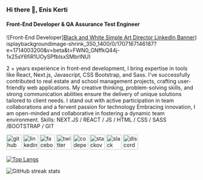 ### Hi there 👋, Enis Kerti
#### Front-End Developer & QA Assurance Test Engineer
![Front-End Developer][Black and White Simple Art Director LinkedIn Banner](https://github.com/user-attachments/assets/8fbe66da-cc51-439f-b61b-a6b035859d47))
isplaybackgroundimage-shrink_350_1400/0/1707167146187?e=1714003200&v=beta&t=FWN0_GNffkQ44j-1x25sY6fiR1UOySPfblsxSMbrINU)

2 + years experience in front-end development, I bring expertise in tools like React, Next.js, Javascript, CSS Bootstrap, and Sass. I've successfully contributed to real estate and school management projects, crafting user-friendly web applications. My creative thinking, problem-solving skills, and strong communication abilities ensure the delivery of unique solutions tailored to client needs. I stand out with active participation in team collaborations and a fervent passion for technology Embracing innovation, I am open-minded and collaborative in fostering a dynamic team environment.
Skills: NEXT.JS / REACT / JS / HTML / CSS /  SASS  /BOOTSTRAP / GIT 



[<img src='https://cdn.jsdelivr.net/npm/simple-icons@3.0.1/icons/github.svg' alt='github' height='40' style='backgroundColor:"white" color:"white"'>](https://github.com/eniskrt)  [<img src='https://cdn.jsdelivr.net/npm/simple-icons@3.0.1/icons/linkedin.svg' alt='linkedin' height='40'>](https://www.linkedin.com/in/enis-kerti-17b358284/)  [<img src='https://cdn.jsdelivr.net/npm/simple-icons@3.0.1/icons/facebook.svg' alt='facebook' height='40'>](https://www.facebook.com/https://www.facebook.com/enis.kerti.3/?locale=tr_TR)  [<img src='https://cdn.jsdelivr.net/npm/simple-icons@3.0.1/icons/twitter.svg' alt='twitter' height='40'>](https://twitter.com/https://twitter.com/enskerti)  [<img src='https://cdn.jsdelivr.net/npm/simple-icons@3.0.1/icons/codepen.svg' alt='codepen' height='40'>](https://codepen.io/https://codepen.io/Enis-Kerti)  [<img src='https://cdn.jsdelivr.net/npm/simple-icons@3.0.1/icons/stackoverflow.svg' alt='stackoverflow' height='40'>](https://stackoverflow.com/users/https://stackoverflow.com/users/22468028/enis-kerti)  [<img src='https://cdn.jsdelivr.net/npm/simple-icons@3.0.1/icons/slack.svg' alt='slack' height='40'>](https://techproedalumnitr.slack.com/team/U06EVFTK39U)  [<img src='https://cdn.jsdelivr.net/npm/simple-icons@3.0.1/icons/discord.svg' alt='discord' height='40'>](enis0723)  

[![Top Langs](https://github-readme-stats.vercel.app/api/top-langs/?username=eniskrt)](https://github.com/anuraghazra/github-readme-stats)

![GitHub streak stats](https://streak-stats.demolab.com/?user=eniskrt)  

